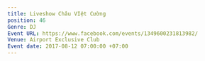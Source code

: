 ```yaml
---
title: Liveshow Châu VIệt Cường
position: 46
Genre: DJ
Event URL: https://www.facebook.com/events/1349600231813982/
Venue: Airport Exclusive Club
Event date: 2017-08-12 07:00:00 +07:00
---
```


